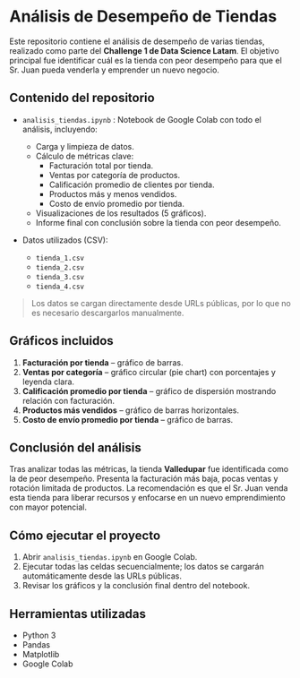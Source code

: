 # Análisis de Desempeño de Tiendas

Este repositorio contiene el análisis de desempeño de varias tiendas, realizado como parte del **Challenge 1 de Data Science Latam**. El objetivo principal fue identificar cuál es la tienda con peor desempeño para que el Sr. Juan pueda venderla y emprender un nuevo negocio.

## Contenido del repositorio

- `analisis_tiendas.ipynb` : Notebook de Google Colab con todo el análisis, incluyendo:
  - Carga y limpieza de datos.
  - Cálculo de métricas clave:
    - Facturación total por tienda.
    - Ventas por categoría de productos.
    - Calificación promedio de clientes por tienda.
    - Productos más y menos vendidos.
    - Costo de envío promedio por tienda.
  - Visualizaciones de los resultados (5 gráficos).
  - Informe final con conclusión sobre la tienda con peor desempeño.

- Datos utilizados (CSV):
  - `tienda_1.csv`
  - `tienda_2.csv`
  - `tienda_3.csv`
  - `tienda_4.csv`

> Los datos se cargan directamente desde URLs públicas, por lo que no es necesario descargarlos manualmente.

## Gráficos incluidos

1. **Facturación por tienda** – gráfico de barras.  
2. **Ventas por categoría** – gráfico circular (pie chart) con porcentajes y leyenda clara.  
3. **Calificación promedio por tienda** – gráfico de dispersión mostrando relación con facturación.  
4. **Productos más vendidos** – gráfico de barras horizontales.  
5. **Costo de envío promedio por tienda** – gráfico de barras.  

## Conclusión del análisis

Tras analizar todas las métricas, la tienda **Valledupar** fue identificada como la de peor desempeño. Presenta la facturación más baja, pocas ventas y rotación limitada de productos. La recomendación es que el Sr. Juan venda esta tienda para liberar recursos y enfocarse en un nuevo emprendimiento con mayor potencial.

## Cómo ejecutar el proyecto

1. Abrir `analisis_tiendas.ipynb` en Google Colab.  
2. Ejecutar todas las celdas secuencialmente; los datos se cargarán automáticamente desde las URLs públicas.  
3. Revisar los gráficos y la conclusión final dentro del notebook.  

## Herramientas utilizadas

- Python 3  
- Pandas  
- Matplotlib  
- Google Colab
